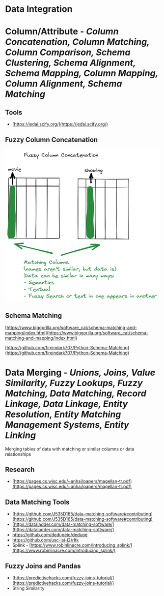 # Data Integration

# Column/Attribute - *Column Concatenation, Column Matching, Column Comparison, Schema Clustering, Schema Alignment, Schema Mapping, Column Mapping, Column Alignment, Schema Matching*

## Tools

- [https://jedai.scify.org/](https://jedai.scify.org/)

## Fuzzy Column Concatenation

![Untitled](../../../Cybersader%20KnowledgeBase%20_(2)_/Pro%20Cyber%20Resources/Modern%20Data%20Engineering%20Stack%20for%20Cyber/Data%20Integration/Untitled.png)

## Schema Matching

[https://www.biggorilla.org/software_cat/schema-matching-and-mapping/index.html](https://www.biggorilla.org/software_cat/schema-matching-and-mapping/index.html) 

[https://github.com/fireindark707/Python-Schema-Matching](https://github.com/fireindark707/Python-Schema-Matching) 

# Data Merging - *Unions, Joins, Value Similarity, Fuzzy Lookups, Fuzzy Matching, Data Matching, Record Linkage, Data Linkage, Entity Resolution, Entity Matching Management Systems, Entity Linking*

Merging tables of data with matching or similar columns or data relationships

## Research

- [https://pages.cs.wisc.edu/~anhai/papers/magellan-tr.pdf](https://pages.cs.wisc.edu/~anhai/papers/magellan-tr.pdf)

## Data Matching Tools

- [https://github.com/J535D165/data-matching-software#contributing](https://github.com/J535D165/data-matching-software#contributing)
- [https://dataladder.com/data-matching-software/](https://dataladder.com/data-matching-software/)
- https://github.com/dedupeio/dedupe
- https://github.com/usc-isi-i2/rltk
- Splink - [https://www.robinlinacre.com/introducing_splink/](https://www.robinlinacre.com/introducing_splink/)

## Fuzzy Joins and Pandas

- [https://predictivehacks.com/fuzzy-joins-tutorial/](https://predictivehacks.com/fuzzy-joins-tutorial/)
- String Similarity